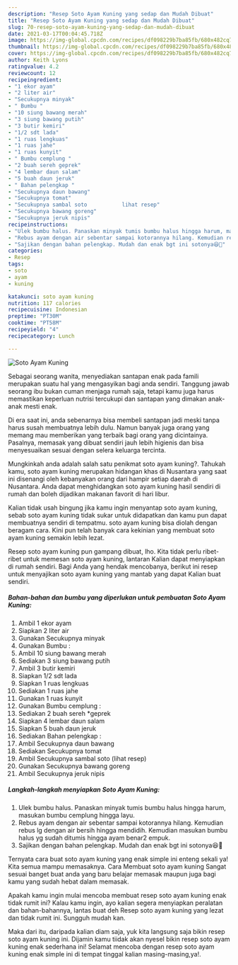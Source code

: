 ```yaml
---
description: "Resep Soto Ayam Kuning yang sedap dan Mudah Dibuat"
title: "Resep Soto Ayam Kuning yang sedap dan Mudah Dibuat"
slug: 70-resep-soto-ayam-kuning-yang-sedap-dan-mudah-dibuat
date: 2021-03-17T00:04:45.718Z
image: https://img-global.cpcdn.com/recipes/df098229b7ba85fb/680x482cq70/soto-ayam-kuning-foto-resep-utama.jpg
thumbnail: https://img-global.cpcdn.com/recipes/df098229b7ba85fb/680x482cq70/soto-ayam-kuning-foto-resep-utama.jpg
cover: https://img-global.cpcdn.com/recipes/df098229b7ba85fb/680x482cq70/soto-ayam-kuning-foto-resep-utama.jpg
author: Keith Lyons
ratingvalue: 4.2
reviewcount: 12
recipeingredient:
- "1 ekor ayam"
- "2 liter air"
- "Secukupnya minyak"
- " Bumbu "
- "10 siung bawang merah"
- "3 siung bawang putih"
- "3 butir kemiri"
- "1/2 sdt lada"
- "1 ruas lengkuas"
- "1 ruas jahe"
- "1 ruas kunyit"
- " Bumbu cemplung "
- "2 buah sereh geprek"
- "4 lembar daun salam"
- "5 buah daun jeruk"
- " Bahan pelengkap "
- "Secukupnya daun bawang"
- "Secukupnya tomat"
- "Secukupnya sambal soto           lihat resep"
- "Secukupnya bawang goreng"
- "Secukupnya jeruk nipis"
recipeinstructions:
- "Ulek bumbu halus. Panaskan minyak tumis bumbu halus hingga harum, masukan bumbu cemplung hingga layu."
- "Rebus ayam dengan air sebentar sampai kotorannya hilang. Kemudian rebus lg dengan air bersih hingga mendidih. Kemudian masukan bumbu halus yg sudah ditumis hingga ayam benar2 empuk."
- "Sajikan dengan bahan pelengkap. Mudah dan enak bgt ini sotonya😆🥰"
categories:
- Resep
tags:
- soto
- ayam
- kuning

katakunci: soto ayam kuning 
nutrition: 117 calories
recipecuisine: Indonesian
preptime: "PT30M"
cooktime: "PT58M"
recipeyield: "4"
recipecategory: Lunch

---
```



![Soto Ayam Kuning](https://img-global.cpcdn.com/recipes/df098229b7ba85fb/680x482cq70/soto-ayam-kuning-foto-resep-utama.jpg)

Sebagai seorang wanita, menyediakan santapan enak pada famili merupakan suatu hal yang mengasyikan bagi anda sendiri. Tanggung jawab seorang ibu bukan cuman menjaga rumah saja, tetapi kamu juga harus memastikan keperluan nutrisi tercukupi dan santapan yang dimakan anak-anak mesti enak.

Di era  saat ini, anda sebenarnya bisa membeli santapan jadi meski tanpa harus susah membuatnya lebih dulu. Namun banyak juga orang yang memang mau memberikan yang terbaik bagi orang yang dicintainya. Pasalnya, memasak yang dibuat sendiri jauh lebih higienis dan bisa menyesuaikan sesuai dengan selera keluarga tercinta. 



Mungkinkah anda adalah salah satu penikmat soto ayam kuning?. Tahukah kamu, soto ayam kuning merupakan hidangan khas di Nusantara yang saat ini disenangi oleh kebanyakan orang dari hampir setiap daerah di Nusantara. Anda dapat menghidangkan soto ayam kuning hasil sendiri di rumah dan boleh dijadikan makanan favorit di hari libur.

Kalian tidak usah bingung jika kamu ingin menyantap soto ayam kuning, sebab soto ayam kuning tidak sukar untuk didapatkan dan kamu pun dapat membuatnya sendiri di tempatmu. soto ayam kuning bisa diolah dengan beragam cara. Kini pun telah banyak cara kekinian yang membuat soto ayam kuning semakin lebih lezat.

Resep soto ayam kuning pun gampang dibuat, lho. Kita tidak perlu ribet-ribet untuk memesan soto ayam kuning, lantaran Kalian dapat menyiapkan di rumah sendiri. Bagi Anda yang hendak mencobanya, berikut ini resep untuk menyajikan soto ayam kuning yang mantab yang dapat Kalian buat sendiri.

<!--inarticleads1-->

##### Bahan-bahan dan bumbu yang diperlukan untuk pembuatan Soto Ayam Kuning:

1. Ambil 1 ekor ayam
1. Siapkan 2 liter air
1. Gunakan Secukupnya minyak
1. Gunakan  Bumbu :
1. Ambil 10 siung bawang merah
1. Sediakan 3 siung bawang putih
1. Ambil 3 butir kemiri
1. Siapkan 1/2 sdt lada
1. Siapkan 1 ruas lengkuas
1. Sediakan 1 ruas jahe
1. Gunakan 1 ruas kunyit
1. Gunakan  Bumbu cemplung :
1. Sediakan 2 buah sereh *geprek
1. Siapkan 4 lembar daun salam
1. Siapkan 5 buah daun jeruk
1. Sediakan  Bahan pelengkap :
1. Ambil Secukupnya daun bawang
1. Sediakan Secukupnya tomat
1. Ambil Secukupnya sambal soto           (lihat resep)
1. Gunakan Secukupnya bawang goreng
1. Ambil Secukupnya jeruk nipis




<!--inarticleads2-->

##### Langkah-langkah menyiapkan Soto Ayam Kuning:

1. Ulek bumbu halus. Panaskan minyak tumis bumbu halus hingga harum, masukan bumbu cemplung hingga layu.
1. Rebus ayam dengan air sebentar sampai kotorannya hilang. Kemudian rebus lg dengan air bersih hingga mendidih. Kemudian masukan bumbu halus yg sudah ditumis hingga ayam benar2 empuk.
1. Sajikan dengan bahan pelengkap. Mudah dan enak bgt ini sotonya😆🥰




Ternyata cara buat soto ayam kuning yang enak simple ini enteng sekali ya! Kita semua mampu memasaknya. Cara Membuat soto ayam kuning Sangat sesuai banget buat anda yang baru belajar memasak maupun juga bagi kamu yang sudah hebat dalam memasak.

Apakah kamu ingin mulai mencoba membuat resep soto ayam kuning enak tidak rumit ini? Kalau kamu ingin, ayo kalian segera menyiapkan peralatan dan bahan-bahannya, lantas buat deh Resep soto ayam kuning yang lezat dan tidak rumit ini. Sungguh mudah kan. 

Maka dari itu, daripada kalian diam saja, yuk kita langsung saja bikin resep soto ayam kuning ini. Dijamin kamu tiidak akan nyesel bikin resep soto ayam kuning enak sederhana ini! Selamat mencoba dengan resep soto ayam kuning enak simple ini di tempat tinggal kalian masing-masing,ya!.

